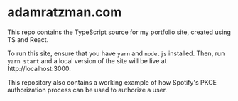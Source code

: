# adamratzman.com
This repo contains the TypeScript source for my portfolio site, created using TS and React.

To run this site, ensure that you have `yarn` and `node.js` installed. Then, run `yarn start` 
and a local version of the site will be live at http://localhost:3000.

This repository also contains a working example of how Spotify's PKCE authorization 
process can be used to authorize a user.